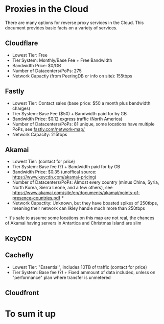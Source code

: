 # Proxies in the Cloud

There are many options for reverse proxy services in the Cloud. This document provides basic facts on a variety of services.

## Cloudflare

* Lowest Tier: Free
* Tier System: Monthly/Base Fee + Free Bandwidth
* Bandwidth Price: $0/GB
* Number of Datacenters/PoPs: 275
* Network Capactiy (from PeeringDB or info on site): 155tbps

## Fastly

* Lowest Tier: Contact sales (base price: $50 a month plus bandwidth charges)
* Tier System: Base Fee ($50) + Bandwidth paid for by GB
* Bandwidth Price: $0.12 exgress traffic (North America)
* Number of Datacenters/PoPs: 81 unique, some locations have multiple PoPs, see [fastly.com/network-map/](https://www.fastly.com/network-map/)
* Network Capacity: 215tbps

## Akamai

* Lowest Tier: (contact for price)
* Tier System: Base fee (?) + Bandwidth paid for by GB
* Bandwidth Price: $0.35 (unoffical source: https://www.keycdn.com/akamai-pricing)
* Number of Datacenters/PoPs: Almost every country (minus China, Syria, North Korea, Sierra Leone, and a few others), see https://www.akamai.com/site/en/documents/akamai/points-of-presence-countries.pdf *
* Network Capactity: Unknown, but they have boasted spikes of 250tbps, meaning their network can likley handle much more than 250tbps

`*` It's safe to assume some locations on this map are not real, the chances of Akamai having servers in Antartica and Christmas Island are slim

## KeyCDN

## Cachefly

* Lowest Tier: "Essential", includes 10TB of traffic (contact for price)
* Tier System: Base fee (?) + Fixed ammount of data included, unless on "performance" plan where transfer is unmetered

## Cloudfront

# To sum it up


